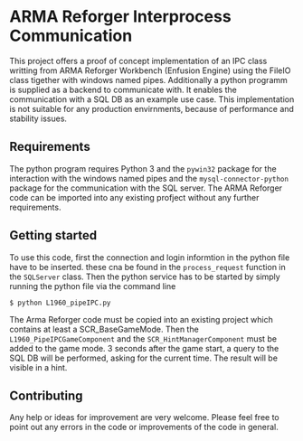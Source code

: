 # ARMA Reforger Interprocess Communication 
This project offers a proof of concept implementation of an IPC class writting from ARMA Reforger Workbench (Enfusion Engine) using the FileIO class tigether with windows named pipes.
Additionally a python programm is supplied as a backend to communicate with. 
It enables the communication with a SQL DB as an example use case.
This implementation is not suitable for any production envirnments, because of performance and stability issues.

## Requirements
The python program requires Python 3 and the `pywin32` package for the interaction with the windows named pipes and the `mysql-connector-python` package for the communication with the SQL server.
The ARMA Reforger code can be imported into any existing profject without any further requirements.

## Getting started
To use this code, first the connection and login informtion in the python file have to be inserted. these cna be found in the `process_request` function in the `SQLServer` class.
Then the python service has to be started by simply running the python file via the command line
    
    $ python L1960_pipeIPC.py
    
The Arma Reforger code must be copied into an existing project which contains at least a SCR_BaseGameMode.
Then the `L1960_PipeIPCGameComponent` and the `SCR_HintManagerComponent` must be added to the game mode. 
3 seconds after the game start, a query to the SQL DB will be performed, asking for the current time.
The result will be visible in a hint.
 
## Contributing
Any help or ideas for improvement are very welcome. 
Please feel free to point out any errors in the code or improvements of the code in general.
